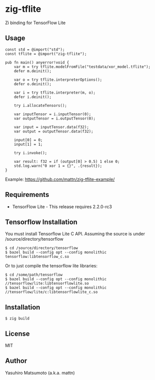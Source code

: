 # zig-tflite

Zi binding for TensorFlow Lite

## Usage

```zig
const std = @import("std");
const tflite = @import("zig-tflite");

pub fn main() anyerror!void {
    var m = try tflite.modelFromFile("testdata/xor_model.tflite");
    defer m.deinit();

    var o = try tflite.interpreterOptions();
    defer o.deinit();

    var i = try tflite.interpreter(m, o);
    defer i.deinit();

    try i.allocateTensors();

    var inputTensor = i.inputTensor(0);
    var outputTensor = i.outputTensor(0);

    var input = inputTensor.data(f32);
    var output = outputTensor.data(f32);

    input[0] = 0;
    input[1] = 1;

    try i.invoke();

    var result: f32 = if (output[0] > 0.5) 1 else 0;
    std.log.warn("0 xor 1 = {}", .{result});
}
```

Example: <https://github.com/mattn/zig-tflite-example/>

## Requirements

* TensorFlow Lite - This release requires 2.2.0-rc3

## Tensorflow Installation

You must install Tensorflow Lite C API. Assuming the source is under /source/directory/tensorflow

```
$ cd /source/directory/tensorflow
$ bazel build --config opt --config monolithic tensorflow:libtensorflow_c.so
```

Or to just compile the tensorflow lite libraries:
```
$ cd /some/path/tensorflow
$ bazel build --config opt --config monolithic //tensorflow/lite:libtensorflowlite.so
$ bazel build --config opt --config monolithic //tensorflow/lite/c:libtensorflowlite_c.so
```

## Installation

```
$ zig build
```

## License

MIT

## Author

Yasuhiro Matsumoto (a.k.a. mattn)
